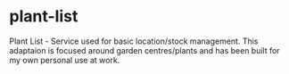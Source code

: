 # plant-list
Plant List - Service used for basic location/stock management.
This adaptaion is focused around garden centres/plants and has been built for my own personal use at work.
